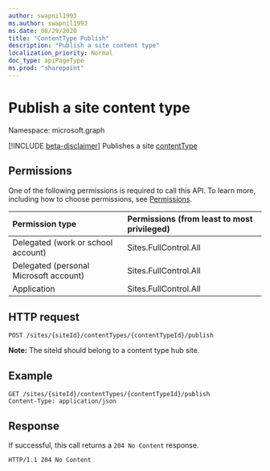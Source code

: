 ```yaml
---
author: swapnil1993
ms.author: swapnil1993
ms.date: 08/29/2020
title: "ContentType Publish"
description: "Publish a site content type"
localization_priority: Normal
doc_type: apiPageType
ms.prod: "sharepoint"
---
```

# Publish a site content type
Namespace: microsoft.graph

[!INCLUDE [beta-disclaimer](../../includes/beta-disclaimer.md)]
Publishes a site [contentType][]

## Permissions

One of the following permissions is required to call this API. To learn more, including how to choose permissions, see [Permissions](/graph/permissions_reference.md).

|Permission type      | Permissions (from least to most privileged)              |
|:--------------------|:---------------------------------------------------------|
|Delegated (work or school account) | Sites.FullControl.All    |
|Delegated (personal Microsoft account) | Sites.FullControl.All    |
|Application | Sites.FullControl.All |

## HTTP request

<!-- { "blockType": "request" } -->

```http
POST /sites/{siteId}/contentTypes/{contentTypeId}/publish
```

**Note:** The siteId should belong to a content type hub site.

## Example

```http
GET /sites/{siteId}/contentTypes/{contentTypeId}/publish
Content-Type: application/json
```

## Response

If successful, this call returns a `204 No Content` response.
<!-- { "blockType": "response" } -->

```http
HTTP/1.1 204 No Content
```

[contentType]: ../resources/contentType.md